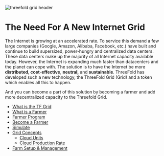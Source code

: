 ![threefold grid header](grid_header.png)

# The Need For A New Internet Grid

The Internet is growing at an accelerated rate. To service this demand a few large companies (Google, Amazon, Alibaba, Facebook, etc.) have built and continue to build supersized, power-hungry and centralized data centers. These data centers make up the majority of all Internet capacity available today. However, the Internet is expanding much faster than datacenters and the planet can cope with. The solution is to have the Internet be more **distributed**, **cost**-**effective**, **neutral,** and **sustainable**. ThreeFold has developed such a new technology, the ThreeFold Grid (Grid) and a token which enables all this to happen.

And you can become a part of this solution by becoming a farmer and add more decentralized capacity to the Threefold Grid.

- [What is the TF Grid](grid_what.md)
- [What is a Farmer](what_is_a_farmer.md)
- [Farmer Program](farmer_progam.md)
- [Become a Farmer](become_a_farmer.md)
- [Simulate](farming_simulate.md)
- [Grid Concepts](grid_concepts.md)
    - [Cloud Units](cloud_units_4.md)
    - [Cloud Production Rate](cloud_production_rate.md)
- [Farm Setup & Management](farm_setup_management.md)